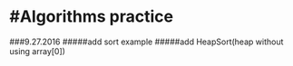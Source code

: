 #Algorithms practice
=====================

###9.27.2016
#####add sort example 
#####add HeapSort(heap without using array[0])

